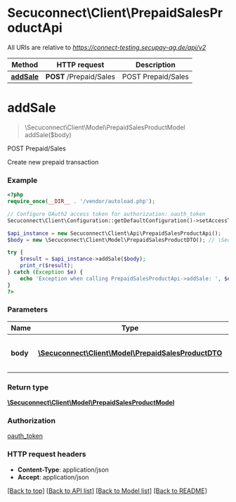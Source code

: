 # Secuconnect\Client\PrepaidSalesProductApi

All URIs are relative to *https://connect-testing.secupay-ag.de/api/v2*

Method | HTTP request | Description
------------- | ------------- | -------------
[**addSale**](PrepaidSalesProductApi.md#addSale) | **POST** /Prepaid/Sales | POST Prepaid/Sales

# **addSale**
> \Secuconnect\Client\Model\PrepaidSalesProductModel addSale($body)

POST Prepaid/Sales

Create new prepaid transaction

### Example
```php
<?php
require_once(__DIR__ . '/vendor/autoload.php');

// Configure OAuth2 access token for authorization: oauth_token
Secuconnect\Client\Configuration::getDefaultConfiguration()->setAccessToken('YOUR_ACCESS_TOKEN');

$api_instance = new Secuconnect\Client\Api\PrepaidSalesProductApi();
$body = new \Secuconnect\Client\Model\PrepaidSalesProductDTO(); // \Secuconnect\Client\Model\PrepaidSalesProductDTO | Prepaid transaction input properties

try {
    $result = $api_instance->addSale($body);
    print_r($result);
} catch (Exception $e) {
    echo 'Exception when calling PrepaidSalesProductApi->addSale: ', $e->getMessage(), PHP_EOL;
}
?>
```

### Parameters

Name | Type | Description  | Notes
------------- | ------------- | ------------- | -------------
 **body** | [**\Secuconnect\Client\Model\PrepaidSalesProductDTO**](../Model/PrepaidSalesProductDTO.md)| Prepaid transaction input properties |

### Return type

[**\Secuconnect\Client\Model\PrepaidSalesProductModel**](../Model/PrepaidSalesProductModel.md)

### Authorization

[oauth_token](../../README.md#oauth_token)

### HTTP request headers

 - **Content-Type**: application/json
 - **Accept**: application/json

[[Back to top]](#) [[Back to API list]](../../README.md#documentation-for-api-endpoints) [[Back to Model list]](../../README.md#documentation-for-models) [[Back to README]](../../README.md)

